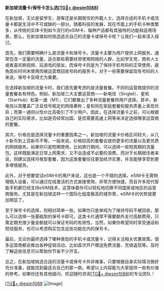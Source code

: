 **新加坡流量卡/保号卡怎么选[[TG💪+ @esim1088](https://t.me/s/esim1088)]**

在新加坡，无论是留学生、游客还是长期居住的外籍人士，选择合适的手机卡或流量卡都是生活中不可或缺的一部分。随着科技的发展，现在市面上的手机卡种类繁多，从传统的实体卡到如今流行的eSIM卡，每种产品都有其独特的功能和适用场景。那么，在新加坡如何挑选适合自己的流量卡或保号卡呢？让我们一起来深入探讨。

首先，我们需要明确什么是流量卡和保号卡。流量卡主要为用户提供上网服务，通常包含一定量的流量，适合那些需要经常使用网络的人群，比如学生党、商务人士或者喜欢刷视频、玩游戏的朋友。而保号卡则是为了保持手机号码的正常使用，避免因长时间未使用而被运营商回收号码的服务卡。对于一些需要保留现有号码的人来说，保号卡显得尤为重要。

在选择新加坡的流量卡时，我们首先要考虑的是流量套餐。不同的运营商提供的流量套餐各有特色。例如，新加坡三大主要运营商——新电信（Singtel）、星和（StarHub）和第一通（M1），它们都推出了多种流量套餐供用户选择。其中，新电信以其覆盖广泛且信号稳定的网络著称；星和则在家庭套餐和服务质量上表现优异；而第一通则以性价比高吸引了不少用户。因此，在选择流量卡之前，可以根据自己的实际需求，比如是否经常出国、是否需要高速上网等来决定选择哪家运营商的套餐。

其次，价格也是选择流量卡的重要因素之一。新加坡的流量卡价格区间较大，从几十新币到上百新币不等。一般来说，价格较高的套餐会提供更多的流量以及更优质的网络服务。如果你只是短期使用，比如旅行期间，可以选择一些短周期的流量包，这样既能满足日常上网需求，又不会造成不必要的浪费。而对于长期居住者来说，则建议选择月租型套餐，因为这类套餐往往更加经济实惠，并且能够享受到更多增值服务。

此外，对于想要尝试eSIM卡的用户来说，这也是一个不错的选择。eSIM卡无需物理插入设备，可以通过在线激活的方式直接使用，非常方便快捷。而且许多现代智能手机都已经支持eSIM技术，这意味着你可以轻松地切换不同国家或地区的运营商服务。尤其是在新加坡这样一个国际化程度极高的城市里，eSIM卡的优势就更加明显了。

至于保号卡的选择，则相对简单一些。如果你只是单纯为了维持号码不被回收，那么可以选择一张基础型的保号卡即可。这类卡片通常不需要额外支付高额费用，只需定期充值少量金额就可以保证号码的有效性。当然，如果你希望同时享受通话和短信服务，也可以考虑购买包含这些功能在内的保号卡。

最后，无论你最终选择了哪种类型的手机卡或流量卡，记得关注相关优惠政策。很多运营商都会推出各种促销活动，比如首次开户赠送免费流量、充值返现等。及时了解这些信息可以帮助你节省不少开支。

总之，在新加坡挑选合适的流量卡或保号卡并非难事，只要根据自身实际情况做好充分准备，就能找到最适合自己的那一款。希望以上内容能为大家提供一些有价值的参考。如果你还有其他疑问，欢迎随时咨询[[TG💪+ @esim1088](https://t.me/s/esim1088)]的专业团队！

[[TG💪+ @esim1088](https://t.me/s/esim1088) ![Image](https://i.postimg.cc/4NQfJmqS/Snipaste-2025-05-13-00-14-12.png)]